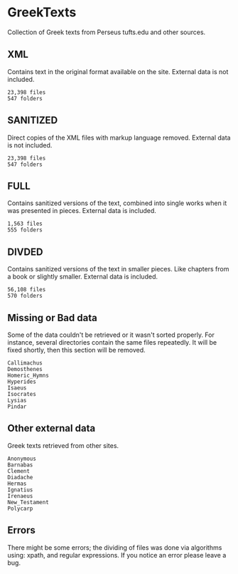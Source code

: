 # GreekTexts
 Collection of Greek texts from Perseus tufts.edu and other sources.

## XML
Contains text in the original format available on the site.
External data is not included.
```
23,398 files
547 folders
```

## SANITIZED
Direct copies of the XML files with markup language removed.
External data is not included.
```
23,398 files
547 folders
```

## FULL
Contains sanitized versions of the text, combined into single works when it was presented in pieces.
External data is included.
```
1,563 files
555 folders
```

## DIVDED
Contains sanitized versions of the text in smaller pieces. Like chapters from a book or slightly smaller.
External data is included.
```
56,108 files
570 folders
```

## Missing or Bad data
Some of the data couldn't be retrieved or it wasn't sorted properly. For instance, several directories contain the same files repeatedly. It will be fixed shortly, then this section will be removed.
```
Callimachus
Demosthenes
Homeric_Hymns
Hyperides
Isaeus
Isocrates
Lysias
Pindar
```

## Other external data
Greek texts retrieved from other sites.
```
Anonymous
Barnabas
Clement
Diadache
Hermas
Ignatius
Irenaeus
New_Testament
Polycarp
```

## Errors
There might be some errors; the dividing of files was done via algorithms using: xpath, and regular expressions. If you notice an error please leave a bug.